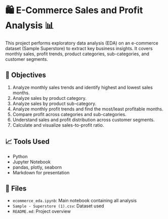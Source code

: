 # 🛍️ E-Commerce Sales and Profit Analysis 📊

This project performs exploratory data analysis (EDA) on an e-commerce dataset (Sample Superstore) to extract key business insights. It covers monthly sales, profit trends, product categories, sub-categories, and customer segments.

## 📌 Objectives

1. Analyze monthly sales trends and identify highest and lowest sales months.
2. Analyze sales by product category.
3. Analyze sales by product sub-category.
4. Analyze monthly profit trends and find the most/least profitable months.
5. Compare profit across categories and sub-categories.
6. Understand sales and profit distribution across customer segments.
7. Calculate and visualize sales-to-profit ratio.

## 📈 Tools Used

- Python
- Jupyter Notebook
- pandas, plotly, seaborn
- Markdown for presentation

## 📁 Files

- `ecommerce_eda.ipynb`: Main notebook containing all analysis
- `Sample - Superstore (1).csv`: Dataset used
- `README.md`: Project overview
